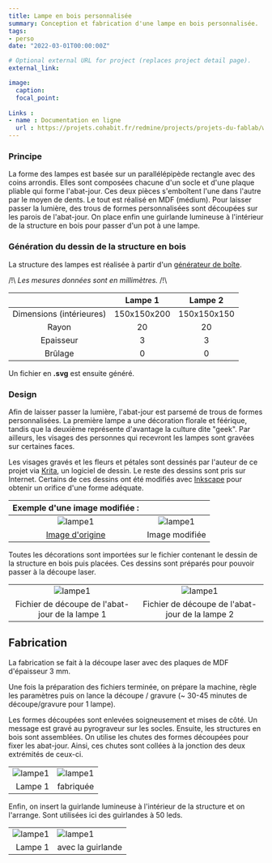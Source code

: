 ```yaml
---
title: Lampe en bois personnalisée
summary: Conception et fabrication d'une lampe en bois personnalisée.
tags:
- perso
date: "2022-03-01T00:00:00Z"

# Optional external URL for project (replaces project detail page).
external_link: 

image:
  caption: 
  focal_point: 
  
Links :
- name : Documentation en ligne
  url : https://projets.cohabit.fr/redmine/projects/projets-du-fablab/wiki/Lampe_personnalis%C3%A9e
---
```


### Principe

La forme des lampes est basée sur un parallélépipède rectangle avec des coins arrondis. Elles sont composées chacune d'un socle et d'une plaque pliable qui forme l'abat-jour. Ces deux pièces s'emboîtent l'une dans l'autre par le moyen de dents. Le tout est réalisé en MDF (médium). Pour laisser passer la lumière, des trous de formes personnalisées sont découpées sur les parois de l'abat-jour. On place enfin une guirlande lumineuse à l'intérieur de la structure en bois pour passer d'un pot à une lampe.

### Génération du dessin de la structure en bois

La structure des lampes est réalisée à partir d'un [générateur de boîte](https://www.festi.info/boxes.py/RoundedBox?language=fr).

/!\ _Les mesures données sont en millimètres._ /!\

||Lampe 1|Lampe 2|
|:---:|:---:|:---:|
|Dimensions (intérieures)|150x150x200|150x150x150|
|Rayon|20|20|
|Epaisseur|3|3|
|Brûlage|0|0|

Un fichier en **.svg** est ensuite généré.

### Design

Afin de laisser passer la lumière, l'abat-jour est parsemé de trous de formes personnalisées. La première lampe a une décoration florale et féérique, tandis que la deuxième représente d'avantage la culture dite "geek". Par ailleurs, les visages des personnes qui recevront les lampes sont gravées sur certaines faces.

Les visages gravés et les fleurs et pétales sont dessinés par l'auteur de ce projet via [Krita](https://krita.org/fr/), un logiciel de dessin. Le reste des dessins sont pris sur Internet. Certains de ces dessins ont été modifiés avec [Inkscape](https://inkscape.org/fr/) pour obtenir un orifice d'une forme adéquate.

|                          Exemple d'une image modifiée :                           |                                                   |
|:---------------------------------------------------------------------------------:|:-------------------------------------------------:|
|                ![lampe1](/Portfolio/img/fee.jpg "Image d'origine")                |![lampe1](/Portfolio/img/fee3.png "Image modifiée") |
| [Image d'origine](https://m.media-amazon.com/images/I/61yB8rinC2L._AC_SS450_.jpg) |                  Image modifiée                   |

Toutes les décorations sont importées sur le fichier contenant le dessin de la structure en bois puis placées. Ces dessins sont préparés pour pouvoir passer à la découpe laser.

|||
|:---:|:---:|
|![lampe1](/Portfolio/img/fichier-decoupe-lampe.png "Fichier de découpe de l'abat-jour de la lampe 1")|![lampe1](/Portfolio/img/fichier-decoupe-lampe2.png "Fichier de découpe de l'abat-jour de la lampe 2")|
|Fichier de découpe de l'abat-jour de la lampe 1|Fichier de découpe de l'abat-jour de la lampe 2|

## Fabrication

La fabrication se fait à la découpe laser avec des plaques de MDF d'épaisseur 3 mm.

Une fois la préparation des fichiers terminée, on prépare la machine, règle les paramètres puis on lance la découpe / gravure (~ 30-45 minutes de découpe/gravure pour 1 lampe).

Les formes découpées sont enlevées soigneusement et mises de côté. Un message est gravé au pyrograveur sur les socles. Ensuite, les structures en bois sont assemblées. On utilise les chutes des formes découpées pour fixer les abat-jour. Ainsi, ces chutes sont collées à la jonction des deux extrémités de ceux-ci.

|||
|---:|:---|
|![lampe1](/Portfolio/img/lampefam1.jpg "Lampe 1") |![lampe1](/Portfolio/img/lampefam2.jpg "Lampe 1") |
|Lampe 1|fabriquée|

Enfin, on insert la guirlande lumineuse à l'intérieur de la structure et on l'arrange. Sont utilisées ici des guirlandes à 50 leds.

|||
|---:|:---|
|![lampe1](/Portfolio/img/lampefam3.jpg "Lampe 1") |![lampe1](/Portfolio/img/lampefam4.jpg "Lampe 1") |
|Lampe 1|avec la guirlande|
